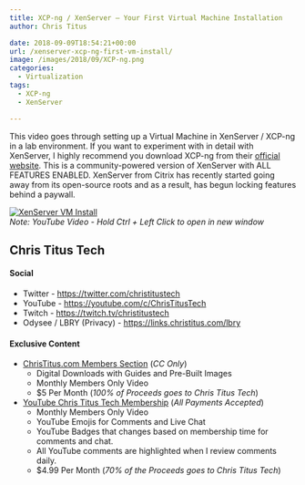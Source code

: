 ```yaml
---
title: XCP-ng / XenServer – Your First Virtual Machine Installation
author: Chris Titus

date: 2018-09-09T18:54:21+00:00
url: /xenserver-xcp-ng-first-vm-install/
image: /images/2018/09/XCP-ng.png
categories:
  - Virtualization
tags:
  - XCP-ng
  - XenServer

---
```

This video goes through setting up a Virtual Machine in XenServer / XCP-ng in a lab environment. If you want to experiment with in detail with XenServer, I highly recommend you download XCP-ng from their [official website](https://xcp-ng.org).<!--more--> This is a community-powered version of XenServer with ALL FEATURES ENABLED. XenServer from Citrix has recently started going away from its open-source roots and as a result, has begun locking features behind a paywall.

[![XenServer VM Install](https://img.youtube.com/vi/n-0CWPhxgP0/0.jpg)](https://www.youtube.com/watch?v=n-0CWPhxgP0)  
_Note: YouTube Video - Hold Ctrl + Left Click to open in new window_

## Chris Titus Tech

#### Social

- Twitter - <https://twitter.com/christitustech>
- YouTube - <https://youtube.com/c/ChrisTitusTech>
- Twitch - <https://twitch.tv/christitustech>
- Odysee / LBRY (Privacy) - <https://links.christitus.com/lbry>

#### Exclusive Content

- [ChrisTitus.com Members Section][1] (_CC Only_)
  - Digital Downloads with Guides and Pre-Built Images
  - Monthly Members Only Video
  - $5 Per Month (_100% of Proceeds goes to Chris Titus Tech_)
- [YouTube Chris Titus Tech Membership][2] (_All Payments Accepted_)
  - Monthly Members Only Video
  - YouTube Emojis for Comments and Live Chat
  - YouTube Badges that changes based on membership time for comments and chat.
  - All YouTube comments are highlighted when I review comments daily. 
  - $4.99 Per Month (_70% of the Proceeds goes to Chris Titus Tech_)

 [1]: https://portal.christitus.com
 [2]: https://links.christitus.com/join